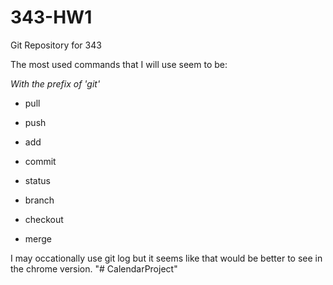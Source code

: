 # 343-HW1
Git Repository for 343


The most used commands that I will use seem to be:

*With the prefix of 'git'*

- pull
- push

- add 
- commit

- status 
- branch
- checkout
- merge

I may occationally use git log but it seems like that would be better to see in the chrome version. 
"# CalendarProject" 
